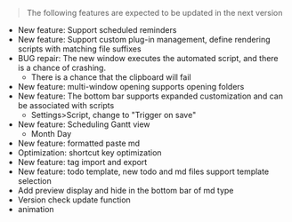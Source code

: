 > The following features are expected to be updated in the next version

- New feature: Support scheduled reminders
- New feature: Support custom plug-in management, define rendering scripts with matching file suffixes
- BUG repair: The new window executes the automated script, and there is a chance of crashing.
   - There is a chance that the clipboard will fail
- New feature: multi-window opening supports opening folders
- New feature: The bottom bar supports expanded customization and can be associated with scripts
   - Settings>Script, change to "Trigger on save"
- New feature: Scheduling Gantt view
   - Month Day
- New feature: formatted paste md
- Optimization: shortcut key optimization
- New feature: tag import and export
- New feature: todo template, new todo and md files support template selection
- Add preview display and hide in the bottom bar of md type
- Version check update function
- animation